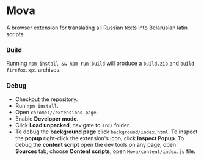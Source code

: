 # Mova

A browser extension for translating all Russian
texts into Belarusian latin scripts.

### Build

Running `npm install && npm run build` will produce a `build.zip` and `build-firefox.xpi` archives.

### Debug

- Checkout the repository.
- Run `npm install`.
- Open `chrome://extensions page`.
- Enable **Developer mode**.
- Click **Load unpacked**, navigate to `src/` folder.
- To debug the **background page** click `background/index.html`.
To inspect the **popup** right-click the extension's icon, click **Inspect Popup**.
To debug the **content script** open the dev tools on any page,
open **Sources** tab,
choose **Content scripts**,
open `Mova/content/index.js` file.
